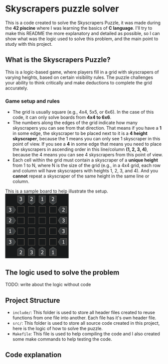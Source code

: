 # Skyscrapers puzzle solver

This is a code created to solve the Skyscrapers Puzzle, it was made during the **42 piscine** where I was learning the basics of **C language**. I'll try to make this README the more explanatory and detailed as possible, so I can show what was the logic used to solve this problem, and the main point to study with this project.

## What is the Skyscrapers Puzzle?
This is a logic-based game, where players fill in a grid with skyscrapers of varying heights, based on certain visibility rules. The puzzle challenges your ability to think critically and make deductions to complete the grid accurately.

### Game setup and rules
* The grid is usually square (e.g., 4x4, 5x5, or 6x6). In the case of this code, it can only solve boards from **4x4 to 6x6**.
* The numbers along the edges of the grid indicate how many skyscrapers you can see from that direction. That means if you have a **1** in some edge, the skyscraper to be placed next to it is a **4 height skyscraper**, because the 1 means you can only see 1 skyscraper in this point of view. If you see a **4** in some edge that means you need to place the skyscrapers in ascending order in this line/column **(1, 2, 3, 4)**, because the 4 means you can see 4 skyscrapers from this point of view.
* Each cell within the grid must contain a skyscraper of a **unique height** from 1 to N, where N is the size of the grid (e.g., in a 4x4 grid, each row and column will have skyscrapers with heights 1, 2, 3, and 4). And you **cannot** repeat a skyscraper of the same height in the same line or column.

This is a sample board to help illustrate the setup.
<img src="assets/empty_board.png" height=40% width=40%>

## The logic used to solve the problem
TODO: write about the logic without code


## Project Structure

* `include/`: This folder is used to store all header files created to reuse functions from one file into another. Each file has it's own header file.
* `src/`: This folder is used to store all source code created in this project, here is the logic of how to solve the puzzle.
* `Makefile`: This file is used to help compiling the code and I also created some make commands to help testing the code.

## Code explanation